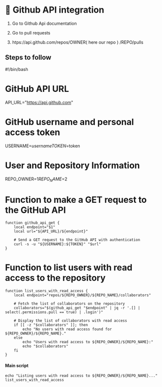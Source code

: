 
# 🔖  Github API integration 


1.  Go to Github Api documentation

2.  Go to pull requests 

3.   htps://api.github.com/repos/OWNER( here our repo ) /REPO/pulls

## 

## Steps to follow

#!/bin/bash

# GitHub API URL
API_URL="https://api.github.com"

# GitHub username and personal access token
USERNAME=$username
TOKEN=$token

# User and Repository Information
REPO_OWNER=$1
REPO_NAME=$2

# Function to make a GET request to the GitHub API

```
function github_api_get {
    local endpoint="$1"
    local url="${API_URL}/${endpoint}"

    # Send a GET request to the GitHub API with authentication
    curl -s -u "${USERNAME}:${TOKEN}" "$url"
}
```
# Function to list users with read access to the repository


``` 
function list_users_with_read_access {
    local endpoint="repos/${REPO_OWNER}/${REPO_NAME}/collaborators"

    # Fetch the list of collaborators on the repository
    collaborators="$(github_api_get "$endpoint" | jq -r '.[] | select(.permissions.pull == true) | .login')"

    # Display the list of collaborators with read access
    if [[ -z "$collaborators" ]]; then
        echo "No users with read access found for ${REPO_OWNER}/${REPO_NAME}."
    else
        echo "Users with read access to ${REPO_OWNER}/${REPO_NAME}:"
        echo "$collaborators"
    fi
}
```
#### Main script

```
echo "Listing users with read access to ${REPO_OWNER}/${REPO_NAME}..."
list_users_with_read_access

```
